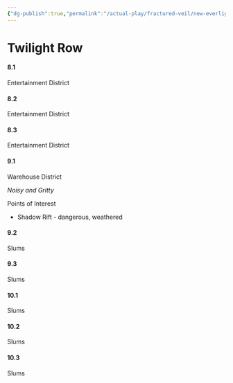 ```yaml
---
{"dg-publish":true,"permalink":"/actual-play/fractured-veil/new-everlight/twilight-row/"}
---
```


# Twilight Row

#### 8.1 
Entertainment District
#### 8.2 
Entertainment District
#### 8.3 
Entertainment District
#### 9.1 
Warehouse District

_Noisy and Gritty_

Points of Interest
* Shadow Rift - dangerous, weathered

#### 9.2 
Slums
#### 9.3 
Slums
#### 10.1
Slums
#### 10.2
Slums
#### 10.3
Slums